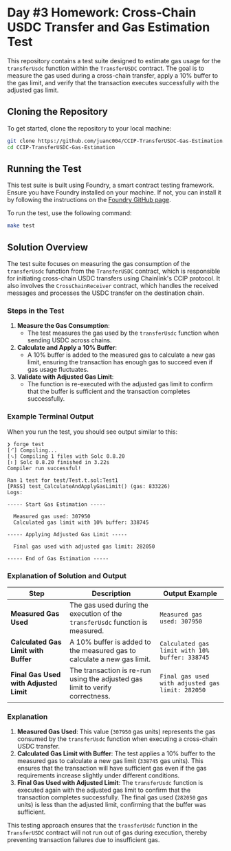 # Day #3 Homework: Cross-Chain USDC Transfer and Gas Estimation Test
This repository contains a test suite designed to estimate gas usage for the `transferUsdc` function within the `TransferUSDC` contract. The goal is to measure the gas used during a cross-chain transfer, apply a 10% buffer to the gas limit, and verify that the transaction executes successfully with the adjusted gas limit.

## Cloning the Repository

To get started, clone the repository to your local machine:

```bash
git clone https://github.com/juanc004/CCIP-TransferUSDC-Gas-Estimation.git
cd CCIP-TransferUSDC-Gas-Estimation

```

## Running the Test

This test suite is built using Foundry, a smart contract testing framework. Ensure you have Foundry installed on your machine. If not, you can install it by following the instructions on the [Foundry GitHub page](https://github.com/foundry-rs/foundry).

To run the test, use the following command:

```bash
make test

```

## Solution Overview

The test suite focuses on measuring the gas consumption of the `transferUsdc` function from the `TransferUSDC` contract, which is responsible for initiating cross-chain USDC transfers using Chainlink's CCIP protocol. It also involves the `CrossChainReceiver` contract, which handles the received messages and processes the USDC transfer on the destination chain.

### Steps in the Test

1. **Measure the Gas Consumption**:
    - The test measures the gas used by the `transferUsdc` function when sending USDC across chains.
2. **Calculate and Apply a 10% Buffer**:
    - A 10% buffer is added to the measured gas to calculate a new gas limit, ensuring the transaction has enough gas to succeed even if gas usage fluctuates.
3. **Validate with Adjusted Gas Limit**:
    - The function is re-executed with the adjusted gas limit to confirm that the buffer is sufficient and the transaction completes successfully.

### Example Terminal Output

When you run the test, you should see output similar to this:

```
❯ forge test 
[⠊] Compiling...
[⠢] Compiling 1 files with Solc 0.8.20
[⠆] Solc 0.8.20 finished in 3.22s
Compiler run successful!

Ran 1 test for test/Test.t.sol:Test1
[PASS] test_CalculateAndApplyGasLimit() (gas: 833226)
Logs:

----- Start Gas Estimation -----

  Measured gas used: 307950
  Calculated gas limit with 10% buffer: 338745

----- Applying Adjusted Gas Limit -----

  Final gas used with adjusted gas limit: 282050

----- End of Gas Estimation -----

```

### Explanation of Solution and Output

| Step | Description | Output Example |
| --- | --- | --- |
| **Measured Gas Used** | The gas used during the execution of the `transferUsdc` function is measured. | `Measured gas used: 307950` |
| **Calculated Gas Limit with Buffer** | A 10% buffer is added to the measured gas to calculate a new gas limit. | `Calculated gas limit with 10% buffer: 338745` |
| **Final Gas Used with Adjusted Limit** | The transaction is re-run using the adjusted gas limit to verify correctness. | `Final gas used with adjusted gas limit: 282050` |

### Explanation

1. **Measured Gas Used**: This value (`307950` gas units) represents the gas consumed by the `transferUsdc` function when executing a cross-chain USDC transfer.
2. **Calculated Gas Limit with Buffer**: The test applies a 10% buffer to the measured gas to calculate a new gas limit (`338745` gas units). This ensures that the transaction will have sufficient gas even if the gas requirements increase slightly under different conditions.
3. **Final Gas Used with Adjusted Limit**: The `transferUsdc` function is executed again with the adjusted gas limit to confirm that the transaction completes successfully. The final gas used (`282050` gas units) is less than the adjusted limit, confirming that the buffer was sufficient.

This testing approach ensures that the `transferUsdc` function in the `TransferUSDC` contract will not run out of gas during execution, thereby preventing transaction failures due to insufficient gas.